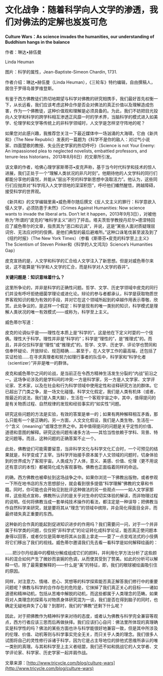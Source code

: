 # 文化战争：随着科学向人文学的渗透，我们对佛法的定解也岌岌可危

**Culture Wars：As science invades the humanities, our understanding of Buddhism hangs in the balance**

作者：琳达•赫伍曼

Linda Heuman

图片：科学的属性，Jean-Baptiste-Simeon Chardin, 1731.

作者介绍：琳达•赫伍曼（Linda Heuman），《三轮车》特约编辑，自由撰稿人，居住于罗得岛普罗维登斯。

有鉴于西方佛教徒们热切地期望与科学对佛教的研究相携手，我们最好首先权衡一下，从长远看，我们应该考虑这种合作是否会对佛法的真正价值以及理解造成伤害，作为一个佛教徒，这种价值观和理解是必须具备的。为此，我们不妨把目光投向人文学和科学的跨学科相互渗透正风靡一时的学术界，当脑科学的模式进入如美学、伦理学和文学等传统上的非科学领域时，人文学是怎样坚守阵地的呢？

如果您对此感兴趣，我推荐您关注一下最近媒体中一场汹涌的大海啸，它由《新共和》（The New Republic）发表的一篇题为《科学不是你的敌人：对过气小说家、四面楚歌的教授、失业历史学家的热切呼吁》（Science is not Your Enemy: An impassioned plea to neglected novelists, embattled professors, and tenure-less historians，2013年8月6日）的文章所引发。

该文章的作者，哈佛心理学家斯蒂芬•皮克声称，基于当今时代科学和技术的惊人进展，我们正处于一个“理解人类状况的非凡时刻”。他期待他的人文学科的同行们都能分享他的喜悦，并能从“层出不穷的科学新思想中汲取活力”。他认为，这些同行们应抛弃对“科学闯入人文学领地的深深积怨”，呼吁他们幡然醒悟，跨越障碍，接受科学的世界观。

《新共和》的文学编辑里奥•威色蒂尔随后撰文《反人文主义的罪行：科学意欲入侵人文学，必须防患于未然》（Crimes Against Humanities: Now science wants to invade the liberal arts. Don’t let it happen，2013年9月3日），对被他称为“所谓的”皮克的“唯科学主义”进行了抨击。塔夫茨哲学教授丹尼尔•德涅特回应了威色蒂尔的文章，指责其为“恶口和讥讽”，并说，这是“某些人面对质疑理屈词穷、无法应对时的伎俩，是他们典型的最后避难所。”这种口诛笔伐甚至波及到了《纽约时报》（The New York Times）（参看《斯蒂芬•皮克的科学至上主义》The Scientism of Steven Pinker和《科学的人文鸿沟》Science’s Humanities Gap）

皮克宣扬的是，人文学和科学的汇合给人文学注入了新思想。但是对威色蒂尔来说，这不能算是“科学和人文学的汇合，而是科学对人文学的吞并”。

**关键问题是：知识意味着什么？**

这里所争论的，并非是科学的正确性问题。哲学、文学、历史学领域中皮克的同行们并没有呼吁拒绝细菌学理论或进化论。辩论的参与者都承认，科学是获取物质世界客观知识的极为有效的手段，并对它在这个领域所起到的卓越作用表示尊敬、欣赏。此处争议的，是这样一个假定：科学是现有的唯一类别的知识，科学模式是理解人类状况的唯一有效模式——或称为，科学至上主义。

威色蒂尔写道：

皮克的论调似乎是——理性在本质上是“科学的”。这是他在下定义时耍的一个伎俩。理性大于科学。理性并非是“科学的”；科学是“理性的”，是“推理式”的。而且，并非仅仅科学是“理性”或“推理式”的。哲学、文学、历史学、评论学也赞同和信奉怀疑论、开放辩论、规范精确……甚至于，在人文学工作的最高端，还包括了实证检验……在寻求真理者和努力如理行事者的队伍中，科学家和“科学化者（scientizer）”并非是唯一的群体。

皮克和威色蒂尔之间的论战，是当前正在令西方精神生活发生分裂的“内战”前沿之一。这场争论涉及的是学科间的冲突:一方是科学家，另一方是人文学家、文学评论家、艺术家，以及在社会和行为科学领域中使用定性和诠释研究方法的群体。它已超出了门类之争，是一场文化碰撞。科学文化假定，我们是人类有机体（或者，按最近的说法，我们是人类大脑），生活在一个客观宇宙之中，其中，值得提问的是有关物质过程、自然规律的发现和经验事实的“如实性”问题。

研究这些问题的方法是实验，有效的答案是单一的；如果有两种解释相互矛盾，那么只能有一个是正确的。另一方面，人文文化假设，我们是人类生物，生活在一个“含义（meaning）”或理念世界之中。其中值得提问的问题是关乎定性的价值、道德和意图的解释。研究这些问题有诸多方法——其恰当性依赖于学科、背景、特定问题等。而且，这种问题的正确答案不止一个。

此处，佛教徒们可能需要留意，当非科学文化与科学文化汇合时，一个可预见的结果就是，科学变成了主宰。当科学开始接手原本属于人文领域的问题时，切身体验到的世界成为了客观宇宙。人类成为了人体，意义、美感、价值、伦理（更不用说还有意识的本性）都被简化成为客观事物。佛教也正面临着同样的命运。

的确，西方佛教也被牵扯到这场战争之中。如果你浏览一下佛教出版物，或者参观一下所在地书店的东方思想部分，就会看到很多提倡“科学理解”佛教的文章和书籍。同时，你可能也会开始见到批评这种做法的另一些观点——一如人文学家那样，这些观点宣称，佛教所认识的是关乎对生命的切实体验的解读，而非物理过程的说明。任何将佛教当成一套单纯技术操作的看法，都注定是一种误导；把佛教当作自然科学来研究，就是要将其从“理念”的领域中摈除，并会简化得面目全非，而最终错失真正重要的东西。

这种新的合作真的能起到促进知识进步的作用吗？我们需要问一问，对于一个并非属于科学类的问题，仅仅把“非科学式”的论证转化成科学论证，能否真正使问题本身得以回答，或者仅仅是简单地将其从台面上拿走——耍了一点变戏法式的小伎俩将它们移出了我们的视线。威色蒂尔邀请我们先去看一看科学是如何解释绘画的：

……把沙尔丹绘画中的樱桃分解成组成它们的颜料，并利用化学方法分析了这些颜料的混合如何产生了微妙而哀婉的色调，从而使其受到了赞美。如此的分析可以解释一切，除了最需要解释的——什么是“美”的特征，即，我们的眼球被绘画吸引住的原因。

同样，对注意力、情绪、悲心、冥想等的科学探索能否真正解答我们修行中的重要问题呢？佛教与科学的合作存在的危险是，它抹掉了我们真正关心的目标——诸如道德和精神动机，包括从苦难中解脱的动机，而这些都属于人类理念的范畴。如果将对人类理念的探索与对物质身体研究混为一谈，我们是否在得到脑子的同时，也确定无疑地弃失了心智？到那时，我们的“佛教”还剩下什么呢？

因此，对于把佛教作为精神科学来对待的态度，或者认为佛教与科学完全兼容等观点，西方行者应该三思而后再做抉择。我们应该扪心自问：佛法里所体现的真理确实是科学性的吗？佛法的某些方面也许与科学能很好地兼容一致，但是其中所涉及的伦理、价值、动机等则与科学事实完全无关，而只关乎人类的理念。我们很多人试图将自己的灵性修行诉诸于科学，因为它是占主导地位的排他式思维所承认的唯一类别的真理。与其和科学至上主义者结盟，我们还不如和挑战它的人文学者、文学评论家、科学家、历史学家一起并肩作战。

文章来源：[http://www.tricycle.com/blog/culture-wars](http://www.tricycle.com/blog/culture-wars)

